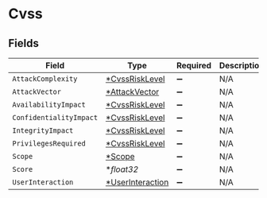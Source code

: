 # Cvss


## Fields

| Field                                                      | Type                                                       | Required                                                   | Description                                                |
| ---------------------------------------------------------- | ---------------------------------------------------------- | ---------------------------------------------------------- | ---------------------------------------------------------- |
| `AttackComplexity`                                         | [*CvssRiskLevel](../../models/shared/cvssrisklevel.md)     | :heavy_minus_sign:                                         | N/A                                                        |
| `AttackVector`                                             | [*AttackVector](../../models/shared/attackvector.md)       | :heavy_minus_sign:                                         | N/A                                                        |
| `AvailabilityImpact`                                       | [*CvssRiskLevel](../../models/shared/cvssrisklevel.md)     | :heavy_minus_sign:                                         | N/A                                                        |
| `ConfidentialityImpact`                                    | [*CvssRiskLevel](../../models/shared/cvssrisklevel.md)     | :heavy_minus_sign:                                         | N/A                                                        |
| `IntegrityImpact`                                          | [*CvssRiskLevel](../../models/shared/cvssrisklevel.md)     | :heavy_minus_sign:                                         | N/A                                                        |
| `PrivilegesRequired`                                       | [*CvssRiskLevel](../../models/shared/cvssrisklevel.md)     | :heavy_minus_sign:                                         | N/A                                                        |
| `Scope`                                                    | [*Scope](../../models/shared/scope.md)                     | :heavy_minus_sign:                                         | N/A                                                        |
| `Score`                                                    | **float32*                                                 | :heavy_minus_sign:                                         | N/A                                                        |
| `UserInteraction`                                          | [*UserInteraction](../../models/shared/userinteraction.md) | :heavy_minus_sign:                                         | N/A                                                        |